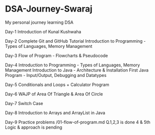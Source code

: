 # DSA-Journey-Swaraj
My personal journey learning DSA

Day-1
Introduction of Kunal Kushwaha

Day-2
Complete Git and GitHub Tutorial
Introduction to Programming - Types of Languages, Memory Management

Day-3 
Flow of Program - Flowcharts & Pseudocode

Day-4
Introduction to Programming - Types of Languages, Memory Management
Introduction to Java - Architecture & Installation
First Java Program - Input/Output, Debugging and Datatypes

Day-5
Conditionals and Loops + Calculator Program

Day-6
WAJP of Area Of Triangle & Area Of Circle 

Day-7
Switch Case

Day-8
Introduction to Arrays and ArrayList in Java

Day-9
Practice problems /01-flow-of-program.md
Q.1,2,3 is done 4 & 5th Logic & approach is pending 